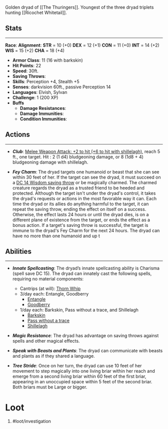 Golden dryad of [[The Thuringers]].
Youngest of the three dryad triplets hunting [[Ricochet Whitetail]].

## Stats
---
**Race**:
**Alignment**:
	**STR** = 10 (+0)
	**DEX** = 12 (+1)
	**CON** = 11 (+0)
	**INT** = 14 (+2)
	**WIS** = 15 (+2)
	**CHA** = 18 (+4)
-   **Armor Class**: 11 (16 with barkskin)
-   **Hit Points**: 22
-   **Speed**: 30ft.
-   **Saving Throws**:
-   **Skills**: Perception +4, Stealth +5
-   **Senses**: darkvision 60ft., passive Perception 14
-   **Languages**: Elvish, Sylvan
-   **Challenge**: 1 (200 XP)
-   **Buffs**
	-   **Damage Resistances**:
	-   **Damage Immunities**:
	-   **Condition Immunities**:

## Actions
---
- ***Club***: <u>Melee Weapon Attack: +2 to hit (+6 to hit with shillelagh)</u>, reach 5 ft., one target. Hit : 2 (1 d4) bludgeoning damage, or 8 (1d8 + 4) bludgeoning damage with shillelagh.  

- ***Fey Charm***: The dryad targets one humanoid or beast that she can see within 30 feet of her. If the target can see the dryad, it must succeed on a <u>DC 14 Wisdom saving throw</u> or be magically charmed. The charmed creature regards the dryad as a trusted friend to be heeded and protected. Although the target isn't under the dryad's control, it takes the dryad's requests or actions in the most favorable way it can. Each time the dryad or its allies do anything harmful to the target, it can repeat the saving throw, ending the effect on itself on a success. Otherwise, the effect lasts 24 hours or until the dryad dies, is on a different plane of existence from the target, or ends the effect as a bonus action. If a target's saving throw is successful, the target is immune to the dryad's Fey Charm for the next 24 hours. The dryad can have no more than one humanoid and up t

## Abilities
---
-  ***Innate Spellcasting***: The dryad’s innate spellcasting ability is Charisma (spell save DC 15). The dryad can innately cast the following spells, requiring no material components:
	- Cantrips (at will): [Thorn Whip](http://dnd5e.wikidot.com/spell:thorn-whip)
	- 3/day each: Entangle, Goodberry
		- [Entangle](https://roll20.net/compendium/dnd5e/Spells:Entangle/#h-Entangle) 
		- [Goodberry](https://roll20.net/compendium/dnd5e/Spells:Goodberry#content)
	- 1/day each: Barkskin, Pass without a trace, and Shillelagh
		- [Barkskin](https://roll20.net/compendium/dnd5e/Spells:Barkskin#content)
		- [Pass without a trace](https://roll20.net/compendium/dnd5e/Spells:Pass%20without%20Trace#content)
		- [Shillelagh](https://roll20.net/compendium/dnd5e/Spells:Shillelagh#content)

- ***Magic Resistance***: The dryad has advantage on saving throws against spells and other magical effects.

- ***Speak with Beasts and Plants***: The dryad can communicate with beasts and plants as if they shared a language.

- ***Tree Stride***: Once on her turn, the dryad can use 10 feet of her movement to step magically into one living briar within her reach and emerge from a second living briar within 60 feet of the first briar, appearing in an unoccupied space within 5 feet of the second briar. Both briars must be Large or bigger.

# Loot
1. #loot/investigation 
	
